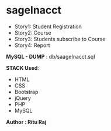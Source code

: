 # sageInacct

- Story1: Student Registration
- Story2: Course
- Story3: Students subscribe to Course
- Story4: Report

**MySQL - DUMP** : db/saageInacct.sql

**STACK Used**:
- HTML
- CSS
- Bootstrap
- jQuery
- PHP
- MySQL

**Author : Ritu Raj**
